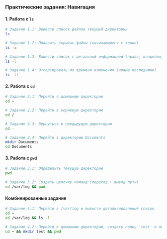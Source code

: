 ### **Практические задания: Навигация**

#### **1. Работа с `ls`**
```bash
# Задание 1.1: Вывести список файлов текущей директории
ls

# Задание 1.2: Показать скрытые файлы (начинающиеся с точки)
ls -a

# Задание 1.3: Вывести список с детальной информацией (права, владелец, размер)
ls -l

# Задание 1.4: Отсортировать по времени изменения (новые последними)
ls -lt
```

#### **2. Работа с `cd`**
```bash
# Задание 2.1: Перейти в домашнюю директорию
cd ~

# Задание 2.2: Перейти в корневую директорию
cd /

# Задание 2.3: Вернуться в предыдущую директорию
cd -

# Задание 2.4: Перейти в директорию Documents 
mkdir Documents
cd Documents
```

#### **3. Работа с `pwd`**
```bash
# Задание 3.1: Определить текущую директорию
pwd

# Задание 3.2: Создать цепочку команд (переход + вывод пути)
cd /var/log && pwd
```

#### **Комбинированные задания**
```bash
# Задание 4.1: Перейти в /var/log и вывести детализированный список
cd ~
cd /var/log && ls -l

# Задание 4.2: Перейти в домашнюю директорию, создать папку 'test' и показать путь
cd ~ && mkdir test && pwd
```
